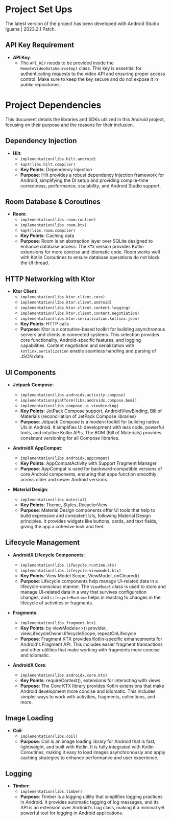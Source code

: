 # Project Set Ups

The latest version of the project has been developed with Android Studio Iguana | 2023.2.1 Patch.

## API Key Requirement

- **API Key**:
  - The `API_KEY` needs to be provided inside the `RemoteVideoDataSourceImpl` class. This key is essential for authenticating requests to the video API and ensuring proper access control. Make sure to keep the key secure and do not expose it in public repositories.

# Project Dependencies

This document details the libraries and SDKs utilized in this Android project, focusing on their purpose and the reasons for their inclusion.

## Dependency Injection

- **Hilt**:
  - `implementation(libs.hilt.android)`
  - `kapt(libs.hilt.compiler)`
  - **Key Points**: Dependency Injection
  - **Purpose**: Hilt provides a robust dependency injection framework for Android, simplifying the DI setup and providing compile-time correctness, performance, scalability, and Android Studio support.

## Room Database & Coroutines

- **Room**:
  - `implementation(libs.room.runtime)`
  - `implementation(libs.room.ktx)`
  - `kapt(libs.room.compiler)`
  - **Key Points**: Caching data
  - **Purpose**: Room is an abstraction layer over SQLite designed to enhance database access. The `KTX` version provides Kotlin extensions for more concise and idiomatic code. Room works well with Kotlin Coroutines to ensure database operations do not block the UI thread.

## HTTP Networking with Ktor

- **Ktor Client**:
  - `implementation(libs.ktor.client.core)`
  - `implementation(libs.ktor.client.android)`
  - `implementation(libs.ktor.client.content.logging)`
  - `implementation(libs.ktor.client.content.negotiation)`
  - `implementation(libs.ktor.serialization.kotlinx.json)`
  - **Key Points**: HTTP calls
  - **Purpose**: Ktor is a coroutine-based toolkit for building asynchronous servers and clients in connected systems. This selection provides core functionality, Android-specific features, and logging capabilities. Content negotiation and serialization with `kotlinx.serialization` enable seamless handling and parsing of JSON data.

## UI Components

- **Jetpack Compose**:
  - `implementation(libs.androidx.activity.compose)`
  - `implementation(platform(libs.androidx.compose.bom))`
  - `implementation(libs.compose.ui.viewbinding)`
  - **Key Points**: JetPack Compose support, AndroidViewBinding, Bill of Materials (reconciliation of JetPack Compose libraries)
  - **Purpose**: Jetpack Compose is a modern toolkit for building native UIs in Android. It simplifies UI development with less code, powerful tools, and intuitive Kotlin APIs. The BOM (Bill of Materials) provides consistent versioning for all Compose libraries.

- **AndroidX AppCompat**:
  - `implementation(libs.androidx.appcompat)`
  - **Key Points**: AppCompatActivity with Support Fragment Manager
  - **Purpose**: AppCompat is used for backward-compatible versions of core Android components, ensuring that apps function smoothly across older and newer Android versions.

- **Material Design**:
  - `implementation(libs.material)`
  - **Key Points**: Theme, Styles, RecyclerView
  - **Purpose**: Material Design components offer UI tools that help to build expressive and consistent UIs, following Material Design principles. It provides widgets like buttons, cards, and text fields, giving the app a cohesive look and feel.

## Lifecycle Management

- **AndroidX Lifecycle Components**:
  - `implementation(libs.lifecycle.runtime.ktx)`
  - `implementation(libs.lifecycle.viewmodel.ktx)`
  - **Key Points**: View Model Scope, ViewModel, onCleared()
  - **Purpose**: Lifecycle components help manage UI-related data in a lifecycle-conscious manner. The `ViewModel` class is used to store and manage UI-related data in a way that survives configuration changes, and `LifecycleRuntime` helps in reacting to changes in the lifecycle of activities or fragments.

- **Fragments**:
  - `implementation(libs.fragment.ktx)`
  - **Key Points**: by viewModels<>() provider, viewLifecycleOwner.lifecycleScope, repeatOnLifecycle 
  - **Purpose**: Fragment KTX provides Kotlin-specific enhancements for Android's Fragment API. This includes easier fragment transactions and other utilities that make working with fragments more concise and idiomatic.

- **AndroidX Core**:
  - `implementation(libs.androidx.core.ktx)`
  - **Key Points**: requireContext(), extensions for interacting with views
  - **Purpose**: The Core KTX library provides Kotlin extensions that make Android development more concise and idiomatic. This includes simpler ways to work with activities, fragments, collections, and more.

## Image Loading

- **Coil**:
  - `implementation(libs.coil)`
  - **Purpose**: Coil is an image loading library for Android that is fast, lightweight, and built with Kotlin. It is fully integrated with Kotlin Coroutines, making it easy to load images asynchronously and apply caching strategies to enhance performance and user experience.

## Logging

- **Timber**:
  - `implementation(libs.timber)`
  - **Purpose**: Timber is a logging utility that simplifies logging practices in Android. It provides automatic tagging of log messages, and its API is an extension over Android's Log class, making it a minimal yet powerful tool for logging in Android applications.

